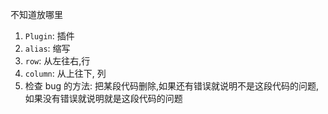 不知道放哪里

1. `Plugin`: 插件
2. `alias`: 缩写
3. `row`: 从左往右,行
4. `column`: 从上往下, 列
5. 检查 bug 的方法: 把某段代码删除,如果还有错误就说明不是这段代码的问题,如果没有错误就说明就是这段代码的问题


